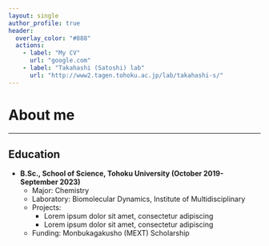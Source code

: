 ```yaml
---
layout: single
author_profile: true
header:
  overlay_color: "#888"
  actions:
    - label: "My CV"
      url: "google.com"
    - label: "Takahashi (Satoshi) lab"
      url: "http://www2.tagen.tohoku.ac.jp/lab/takahashi-s/"
---
```

# About me
---
## Education
* **B.Sc., School of Science, Tohoku University (October 2019-September 2023)**
    * Major: Chemistry
    * Laboratory: Biomolecular Dynamics, Institute of Multidisciplinary 
    * Projects:
        * Lorem ipsum dolor sit amet, consectetur adipiscing
        * Lorem ipsum dolor sit amet, consectetur adipiscing
    * Funding: Monbukagakusho (MEXT) Scholarship